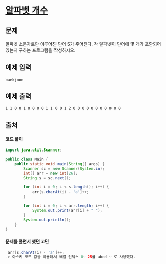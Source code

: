 # [알파벳 개수](https://www.acmicpc.net/problem/10808)



## 문제

알파벳 소문자로만 이루어진 단어 S가 주어진다. 각 알파벳이 단어에 몇 개가 포함되어 있는지 구하는 프로그램을 작성하시오.

## 예제 입력 

```
baekjoon
```

## 예제 출력 

```
1 1 0 0 1 0 0 0 0 1 1 0 0 1 2 0 0 0 0 0 0 0 0 0 0 0
```

## 출처

#### 코드 풀이

```java
import java.util.Scanner;

public class Main {
    public static void main(String[] args) {
        Scanner sc = new Scanner(System.in);
        int[] arr = new int[26];
        String s = sc.next();

        for (int i = 0; i < s.length(); i++) {
            arr[s.charAt(i) - 'a']++;
        }

        for (int i = 0; i < arr.length; i++) {
            System.out.print(arr[i] + " ");
        }
        System.out.println();
    }
}
```



#### 문제를 풀면서 했던 고민 

~~~java
 arr[s.charAt(i) - 'a']++;
-> 아스키 코드 값을 이용해서 배열 인덱스 0~ 25를 abcd ~ 로 사용했다.
         
~~~

